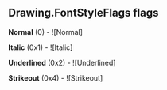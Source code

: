 ## Drawing.FontStyleFlags flags

**Normal** (0) - ![Normal]

**Italic** (0x1) - ![Italic]

**Underlined** (0x2) - ![Underlined]

**Strikeout** (0x4) - ![Strikeout]

